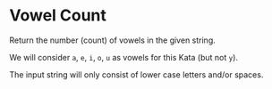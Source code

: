 # Vowel Count

Return the number (count) of vowels in the given string.

We will consider ```a```, ```e```, ```i```, ```o```, ```u``` as vowels for this Kata (but not ```y```).

The input string will only consist of lower case letters and/or spaces.

